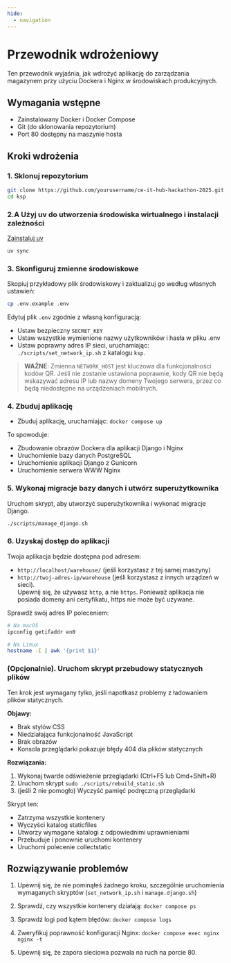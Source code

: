 ```yaml
---
hide:
  - navigation
---
```


# Przewodnik wdrożeniowy

Ten przewodnik wyjaśnia, jak wdrożyć aplikację do zarządzania magazynem przy użyciu Dockera i Nginx w środowiskach produkcyjnych.

## Wymagania wstępne

- Zainstalowany Docker i Docker Compose
- Git (do sklonowania repozytorium)
- Port 80 dostępny na maszynie hosta

## Kroki wdrożenia

### 1. Sklonuj repozytorium

```sh
git clone https://github.com/yourusername/ce-it-hub-hackathon-2025.git ksp
cd ksp
```

### 2.A Użyj uv do utworzenia środowiska wirtualnego i instalacji zależności

[Zainstaluj uv](https://docs.astral.sh/uv/getting-started/installation/#installing-uv)
```sh
uv sync
```

### 3. Skonfiguruj zmienne środowiskowe

Skopiuj przykładowy plik środowiskowy i zaktualizuj go według własnych ustawień:

```sh
cp .env.example .env
```

Edytuj plik `.env` zgodnie z własną konfiguracją:
- Ustaw bezpieczny `SECRET_KEY`
- Ustaw wszystkie wymienione nazwy użytkowników i hasła w pliku .env
- Ustaw poprawny adres IP sieci, uruchamiając: `./scripts/set_network_ip.sh` z katalogu `ksp`.

> **WAŻNE**: Zmienna `NETWORK_HOST` jest kluczowa dla funkcjonalności kodów QR. Jeśli nie zostanie ustawiona poprawnie, kody QR nie będą wskazywać adresu IP lub nazwy domeny Twojego serwera, przez co będą niedostępne na urządzeniach mobilnych.

### 4. Zbuduj aplikację
- Zbuduj aplikację, uruchamiając: `docker compose up`

To spowoduje:
- Zbudowanie obrazów Dockera dla aplikacji Django i Nginx
- Uruchomienie bazy danych PostgreSQL
- Uruchomienie aplikacji Django z Gunicorn
- Uruchomienie serwera WWW Nginx

### 5. Wykonaj migracje bazy danych i utwórz superużytkownika
Uruchom skrypt, aby utworzyć superużytkownika i wykonać migracje Django.
```sh
./scripts/manage_django.sh
```

### 6. Uzyskaj dostęp do aplikacji

Twoja aplikacja będzie dostępna pod adresem:
- `http://localhost/warehouse/` (jeśli korzystasz z tej samej maszyny)
- `http://twoj-adres-ip/warehouse` (jeśli korzystasz z innych urządzeń w sieci).  
Upewnij się, że używasz `http`, a nie `https`. Ponieważ aplikacja nie posiada domeny ani certyfikatu, https nie może być używane.

Sprawdź swój adres IP poleceniem:
```sh
# Na macOS
ipconfig getifaddr en0

# Na Linux
hostname -I | awk '{print $1}'
```

### (Opcjonalnie). Uruchom skrypt przebudowy statycznych plików

Ten krok jest wymagany tylko, jeśli napotkasz problemy z ładowaniem plików statycznych.

**Objawy:**  
- Brak stylów CSS  
- Niedziałająca funkcjonalność JavaScript  
- Brak obrazów  
- Konsola przeglądarki pokazuje błędy 404 dla plików statycznych

**Rozwiązania:**  
1. Wykonaj twarde odświeżenie przeglądarki (Ctrl+F5 lub Cmd+Shift+R)  
2. Uruchom skrypt `sudo ./scripts/rebuild_static.sh`  
3. (jeśli 2 nie pomogło) Wyczyść pamięć podręczną przeglądarki

Skrypt ten:
- Zatrzyma wszystkie kontenery  
- Wyczyści katalog staticfiles  
- Utworzy wymagane katalogi z odpowiednimi uprawnieniami  
- Przebuduje i ponownie uruchomi kontenery  
- Uruchomi polecenie collectstatic

## Rozwiązywanie problemów

1. Upewnij się, że nie pominąłeś żadnego kroku, szczególnie uruchomienia wymaganych skryptów (`set_network_ip.sh` i `manage.django.sh`)

1. Sprawdź, czy wszystkie kontenery działają:
   `docker compose ps`

2. Sprawdź logi pod kątem błędów:
   `docker compose logs`

3. Zweryfikuj poprawność konfiguracji Nginx:
   `docker compose exec nginx nginx -t`

4. Upewnij się, że zapora sieciowa pozwala na ruch na porcie 80.